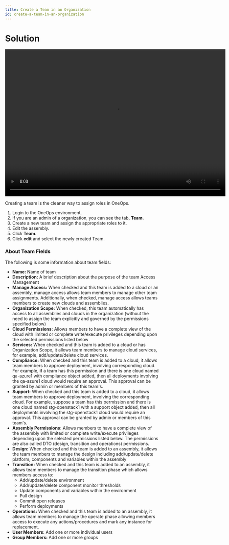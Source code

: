 ```yaml
---
title: Create a Team in an Organization
id: create-a-team-in-an-organization
---
```


# Solution

<video width="720" height="480" preload="metadata" controls="" class="grovo-video">
    <source src="http://videos.grovo.com/walmart-oneops-0215_creating-teams-in-an-org_4668.webm?vpv=1" type="video/webm">
    Your browser does not implement HTML5 video. 
</video>

Creating a team is the cleaner way to assign roles in OneOps.

1. Login to the OneOps environment.
2. If you are an admin of a organization, you can see the tab, **Team.**
3. Create a new team and assign the appropriate roles to it.
4. Edit the assembly.
5. Click **Team.**
6. Click **edit** and select the newly created Team.

### About Team Fields

The following is some information about team fields:

* **Name:** Name of team
* **Description:** A brief description about the purpose of the team
Access Management
* **Manage Access:** When checked and this team is added to a cloud or an assembly, manage access allows team members to manage other team assignments.  Additionally, when checked, manage access allows teams members to create new clouds and assemblies.
* **Organization Scope:** When checked, this team automatically has access to all assemblies and clouds in the organization (without the need to assign the team explicitly and governed by the permissions specified below)
* **Cloud Permissions:** Allows members to have a complete view of the cloud with limited or complete write/execute privileges depending upon the selected permissions listed below
* **Services:** When checked and this team is added to a cloud or has Organization Scope, it allows team members to manage cloud services, for example, add/update/delete cloud services.
* **Compliance:** When checked and this team is added to a cloud, it allows team members to approve deployment, involving corresponding cloud. For example, if a team has this permission and there is one cloud named qa-azure1 with compliance object added, then all deployments involving the qa-azure1 cloud would require an approval. This approval can be granted by admin or members of this team's.
* **Support:** When checked and this team is added to a cloud, it allows team members to approve deployment, involving the corresponding cloud. For example, suppose a team has this permission and there is one cloud named stg-openstack1 with a support object added, then all deployments involving the stg-openstack1 cloud would require an approval. This approval can be granted by admin or members of this team's.
* **Assembly Permissions:** Allows members to have a complete view of the assembly with limited or complete write/execute privileges depending upon the selected permissions listed below. The permissions are also called DTO (design, transition and operations) permissions.
* **Design:** When checked and this team is added to an assembly, it allows the team members to manage the design including add/update/delete platform, components and variables within the assembly
* **Transition:** When checked and this team is added to an assembly, it allows team members to manage the transition phase which allows members access to:
  * Add/update/delete environment
  * Add/update/delete component monitor thresholds
  * Update components and variables within the environment
  * Pull design
  * Commit open releases 
  * Perform deployments
* **Operations:** When checked and this team is added to an assembly, it allows team members to manage the operate phase allowing members access to execute any actions/procedures and mark any instance for replacement.
* **User Members:** Add one or more individual users
* **Group Members:** Add one or more groups